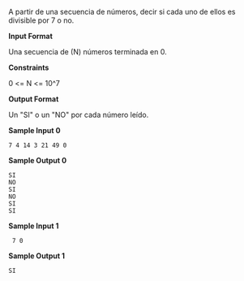 A partir de una secuencia de números, decir si cada uno de ellos es
divisible por 7 o no.

**Input Format**

Una secuencia de (N) números terminada en 0.

**Constraints**

0 \<= N \<= 10^7

**Output Format**

Un "SI" o un "NO" por cada número leído.

**Sample Input 0**

    7 4 14 3 21 49 0

**Sample Output 0**

    SI
    NO
    SI
    NO
    SI
    SI

**Sample Input 1**

``` 
 7 0
```

**Sample Output 1**

``` 
SI
```

